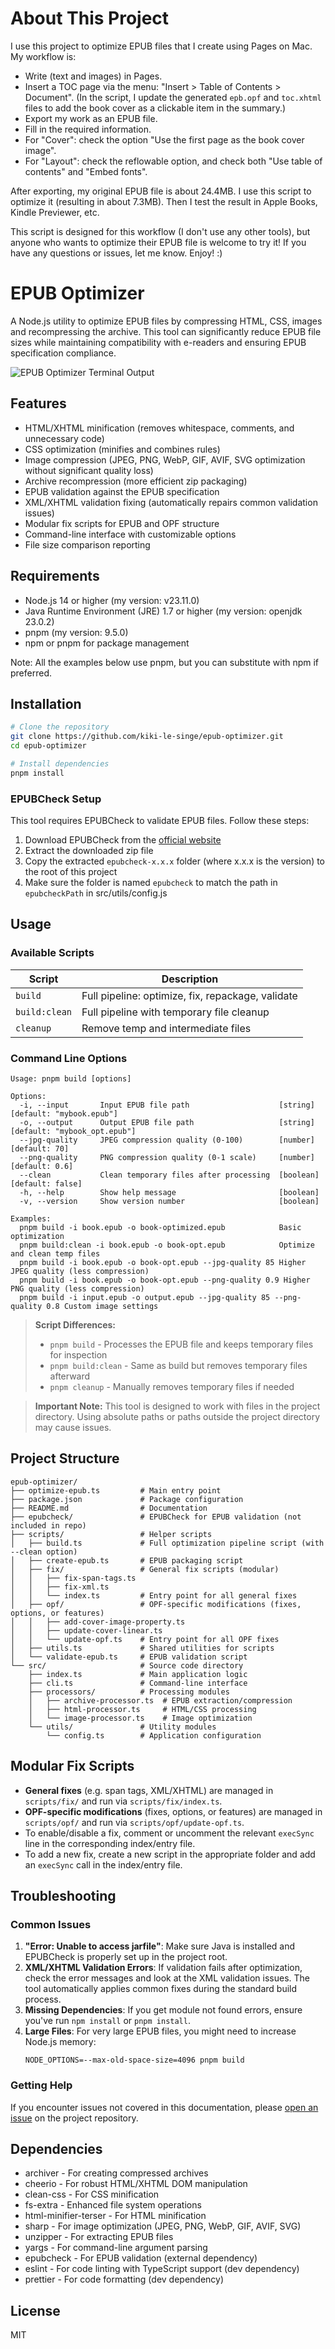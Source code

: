 # About This Project

I use this project to optimize EPUB files that I create using Pages on Mac. My workflow is:

- Write (text and images) in Pages.
- Insert a TOC page via the menu: "Insert > Table of Contents > Document". (In the script, I update the generated `epb.opf` and `toc.xhtml` files to add the book cover as a clickable item in the summary.)
- Export my work as an EPUB file.
- Fill in the required information.
- For "Cover": check the option "Use the first page as the book cover image".
- For "Layout": check the reflowable option, and check both "Use table of contents" and "Embed fonts".

After exporting, my original EPUB file is about 24.4MB. I use this script to optimize it (resulting in about 7.3MB). Then I test the result in Apple Books, Kindle Previewer, etc.

This script is designed for this workflow (I don't use any other tools), but anyone who wants to optimize their EPUB file is welcome to try it! If you have any questions or issues, let me know. Enjoy! :)

# EPUB Optimizer

A Node.js utility to optimize EPUB files by compressing HTML, CSS, images and recompressing the archive. This tool can significantly reduce EPUB file sizes while maintaining compatibility with e-readers and ensuring EPUB specification compliance.

![EPUB Optimizer Terminal Output](assets/epub-optimizer-demo.png)

## Features

- HTML/XHTML minification (removes whitespace, comments, and unnecessary code)
- CSS optimization (minifies and combines rules)
- Image compression (JPEG, PNG, WebP, GIF, AVIF, SVG optimization without significant quality loss)
- Archive recompression (more efficient zip packaging)
- EPUB validation against the EPUB specification
- XML/XHTML validation fixing (automatically repairs common validation issues)
- Modular fix scripts for EPUB and OPF structure
- Command-line interface with customizable options
- File size comparison reporting

## Requirements

- Node.js 14 or higher (my version: v23.11.0)
- Java Runtime Environment (JRE) 1.7 or higher (my version: openjdk 23.0.2)
- pnpm (my version: 9.5.0)
- npm or pnpm for package management

Note: All the examples below use pnpm, but you can substitute with npm if preferred.

## Installation

```bash
# Clone the repository
git clone https://github.com/kiki-le-singe/epub-optimizer.git
cd epub-optimizer

# Install dependencies
pnpm install
```

### EPUBCheck Setup

This tool requires EPUBCheck to validate EPUB files. Follow these steps:

1. Download EPUBCheck from the [official website](https://www.w3.org/publishing/epubcheck/)
2. Extract the downloaded zip file
3. Copy the extracted `epubcheck-x.x.x` folder (where x.x.x is the version) to the root of this project
4. Make sure the folder is named `epubcheck` to match the path in `epubcheckPath` in src/utils/config.js

## Usage

### Available Scripts

| Script        | Description                                       |
| ------------- | ------------------------------------------------- |
| `build`       | Full pipeline: optimize, fix, repackage, validate |
| `build:clean` | Full pipeline with temporary file cleanup         |
| `cleanup`     | Remove temp and intermediate files                |

### Command Line Options

```
Usage: pnpm build [options]

Options:
  -i, --input       Input EPUB file path                    [string] [default: "mybook.epub"]
  -o, --output      Output EPUB file path                   [string] [default: "mybook_opt.epub"]
  --jpg-quality     JPEG compression quality (0-100)        [number] [default: 70]
  --png-quality     PNG compression quality (0-1 scale)     [number] [default: 0.6]
  --clean           Clean temporary files after processing  [boolean] [default: false]
  -h, --help        Show help message                       [boolean]
  -v, --version     Show version number                     [boolean]

Examples:
  pnpm build -i book.epub -o book-optimized.epub            Basic optimization
  pnpm build:clean -i book.epub -o book-opt.epub            Optimize and clean temp files
  pnpm build -i book.epub -o book-opt.epub --jpg-quality 85 Higher JPEG quality (less compression)
  pnpm build -i book.epub -o book-opt.epub --png-quality 0.9 Higher PNG quality (less compression)
  pnpm build -i input.epub -o output.epub --jpg-quality 85 --png-quality 0.8 Custom image settings
```

> **Script Differences:**
>
> - `pnpm build` - Processes the EPUB file and keeps temporary files for inspection
> - `pnpm build:clean` - Same as build but removes temporary files afterward
> - `pnpm cleanup` - Manually removes temporary files if needed

> **Important Note:** This tool is designed to work with files in the project directory. Using absolute paths or paths outside the project directory may cause issues.

## Project Structure

```
epub-optimizer/
├── optimize-epub.ts         # Main entry point
├── package.json             # Package configuration
├── README.md                # Documentation
├── epubcheck/               # EPUBCheck for EPUB validation (not included in repo)
├── scripts/                 # Helper scripts
│   ├── build.ts             # Full optimization pipeline script (with --clean option)
│   ├── create-epub.ts       # EPUB packaging script
│   ├── fix/                 # General fix scripts (modular)
│   │   ├── fix-span-tags.ts
│   │   ├── fix-xml.ts
│   │   └── index.ts         # Entry point for all general fixes
│   ├── opf/                 # OPF-specific modifications (fixes, options, or features)
│   │   ├── add-cover-image-property.ts
│   │   ├── update-cover-linear.ts
│   │   └── update-opf.ts    # Entry point for all OPF fixes
│   ├── utils.ts             # Shared utilities for scripts
│   └── validate-epub.ts     # EPUB validation script
└── src/                     # Source code directory
    ├── index.ts             # Main application logic
    ├── cli.ts               # Command-line interface
    ├── processors/          # Processing modules
    │   ├── archive-processor.ts  # EPUB extraction/compression
    │   ├── html-processor.ts     # HTML/CSS processing
    │   └── image-processor.ts    # Image optimization
    └── utils/               # Utility modules
        └── config.ts        # Application configuration
```

## Modular Fix Scripts

- **General fixes** (e.g. span tags, XML/XHTML) are managed in `scripts/fix/` and run via `scripts/fix/index.ts`.
- **OPF-specific modifications** (fixes, options, or features) are managed in `scripts/opf/` and run via `scripts/opf/update-opf.ts`.
- To enable/disable a fix, comment or uncomment the relevant `execSync` line in the corresponding index/entry file.
- To add a new fix, create a new script in the appropriate folder and add an `execSync` call in the index/entry file.

## Troubleshooting

### Common Issues

1. **"Error: Unable to access jarfile"**: Make sure Java is installed and EPUBCheck is properly set up in the project root.
2. **XML/XHTML Validation Errors**: If validation fails after optimization, check the error messages and look at the XML validation issues. The tool automatically applies common fixes during the standard build process.
3. **Missing Dependencies**: If you get module not found errors, ensure you've run `npm install` or `pnpm install`.
4. **Large Files**: For very large EPUB files, you might need to increase Node.js memory:
   ```
   NODE_OPTIONS=--max-old-space-size=4096 pnpm build
   ```

### Getting Help

If you encounter issues not covered in this documentation, please [open an issue](https://github.com/kiki-le-singe/epub-optimizer/issues) on the project repository.

## Dependencies

- archiver - For creating compressed archives
- cheerio - For robust HTML/XHTML DOM manipulation
- clean-css - For CSS minification
- fs-extra - Enhanced file system operations
- html-minifier-terser - For HTML minification
- sharp - For image optimization (JPEG, PNG, WebP, GIF, AVIF, SVG)
- unzipper - For extracting EPUB files
- yargs - For command-line argument parsing
- epubcheck - For EPUB validation (external dependency)
- eslint - For code linting with TypeScript support (dev dependency)
- prettier - For code formatting (dev dependency)

## License

MIT
